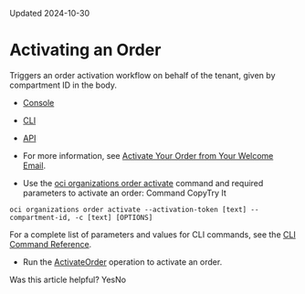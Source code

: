 Updated 2024-10-30
# Activating an Order
Triggers an order activation workflow on behalf of the tenant, given by compartment ID in the body.
  * [Console](https://docs.oracle.com/en-us/iaas/Content/General/organization/order-activate.htm)
  * [CLI](https://docs.oracle.com/en-us/iaas/Content/General/organization/order-activate.htm)
  * [API](https://docs.oracle.com/en-us/iaas/Content/General/organization/order-activate.htm)


  * For more information, see [Activate Your Order from Your Welcome Email](https://docs.oracle.com/iaas/Content/GSG/Tasks/buysubscription.htm#activate_order).
  * Use the [oci organizations order activate](https://docs.oracle.com/iaas/tools/oci-cli/latest/oci_cli_docs/cmdref/organizations/order/activate.html) command and required parameters to activate an order:
Command
CopyTry It
```
oci organizations order activate --activation-token [text] --compartment-id, -c [text] [OPTIONS]
```

For a complete list of parameters and values for CLI commands, see the [CLI Command Reference](https://docs.oracle.com/iaas/tools/oci-cli/latest).
  * Run the [ActivateOrder](https://docs.oracle.com/iaas/api/#/en/organizations/latest/Order/ActivateOrder) operation to activate an order.


Was this article helpful?
YesNo

